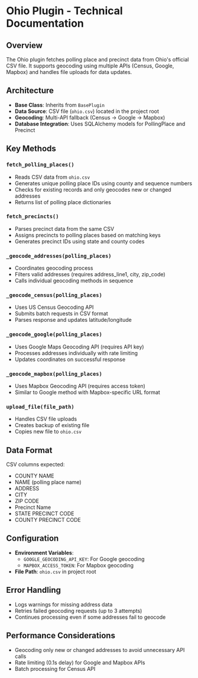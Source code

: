# Ohio Plugin - Technical Documentation

## Overview
The Ohio plugin fetches polling place and precinct data from Ohio's official CSV file. It supports geocoding using multiple APIs (Census, Google, Mapbox) and handles file uploads for data updates.

## Architecture
- **Base Class**: Inherits from `BasePlugin`
- **Data Source**: CSV file (`ohio.csv`) located in the project root
- **Geocoding**: Multi-API fallback (Census → Google → Mapbox)
- **Database Integration**: Uses SQLAlchemy models for PollingPlace and Precinct

## Key Methods

### `fetch_polling_places()`
- Reads CSV data from `ohio.csv`
- Generates unique polling place IDs using county and sequence numbers
- Checks for existing records and only geocodes new or changed addresses
- Returns list of polling place dictionaries

### `fetch_precincts()`
- Parses precinct data from the same CSV
- Assigns precincts to polling places based on matching keys
- Generates precinct IDs using state and county codes

### `_geocode_addresses(polling_places)`
- Coordinates geocoding process
- Filters valid addresses (requires address_line1, city, zip_code)
- Calls individual geocoding methods in sequence

### `_geocode_census(polling_places)`
- Uses US Census Geocoding API
- Submits batch requests in CSV format
- Parses response and updates latitude/longitude

### `_geocode_google(polling_places)`
- Uses Google Maps Geocoding API (requires API key)
- Processes addresses individually with rate limiting
- Updates coordinates on successful response

### `_geocode_mapbox(polling_places)`
- Uses Mapbox Geocoding API (requires access token)
- Similar to Google method with Mapbox-specific URL format

### `upload_file(file_path)`
- Handles CSV file uploads
- Creates backup of existing file
- Copies new file to `ohio.csv`

## Data Format
CSV columns expected:
- COUNTY NAME
- NAME (polling place name)
- ADDRESS
- CITY
- ZIP CODE
- Precinct Name
- STATE PRECINCT CODE
- COUNTY PRECINCT CODE

## Configuration
- **Environment Variables**:
  - `GOOGLE_GEOCODING_API_KEY`: For Google geocoding
  - `MAPBOX_ACCESS_TOKEN`: For Mapbox geocoding
- **File Path**: `ohio.csv` in project root

## Error Handling
- Logs warnings for missing address data
- Retries failed geocoding requests (up to 3 attempts)
- Continues processing even if some addresses fail to geocode

## Performance Considerations
- Geocoding only new or changed addresses to avoid unnecessary API calls
- Rate limiting (0.1s delay) for Google and Mapbox APIs
- Batch processing for Census API